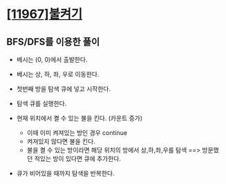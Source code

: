 # [[11967]불켜기](https://www.acmicpc.net/problem/11967)

## BFS/DFS를 이용한 풀이

- 베시는 (0, 0)에서 출발한다.
- 베시는 상, 하, 좌, 우로 이동한다.

- 첫번째 방을 탐색 큐에 넣고 시작한다.
- 탐색 큐를 실행한다.
- 현재 위치에서 켤 수 있는 불을 킨다. (카운트 증가)
  - 이때 이미 켜져있는 방인 경우 continue
  - 켜져있지 않다면 불을 킨다.
  - 불을 켤 수 있는 방이라면 해당 위치의 방에서 상,하,좌,우를 탐색 ==> 방문했던 적있는 방이 있다면 큐에 추가한다.
    
- 큐가 비어있을 때까지 탐색을 반복한다.